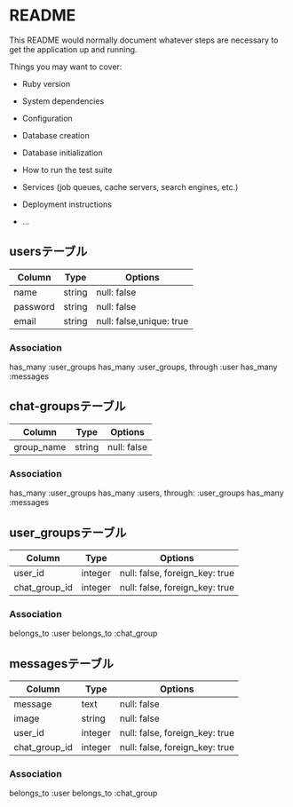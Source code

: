 # README

This README would normally document whatever steps are necessary to get the
application up and running.

Things you may want to cover:

* Ruby version

* System dependencies

* Configuration

* Database creation

* Database initialization

* How to run the test suite

* Services (job queues, cache servers, search engines, etc.)

* Deployment instructions

* ...
## usersテーブル

|Column|Type|Options|
|------|----|-------|
|name|string|null: false|
|password|string|null: false|
|email|string|null: false,unique: true|

### Association
has_many :user_groups
has_many :user_groups, through :user
has_many :messages


## chat-groupsテーブル

|Column|Type|Options|
|------|----|-------|
|group_name|string|null: false|


### Association
has_many :user_groups
has_many :users, through: :user_groups
has_many :messages

## user_groupsテーブル

|Column|Type|Options|
|------|----|-------|
|user_id|integer|null: false, foreign_key: true|
|chat_group_id|integer|null: false, foreign_key: true|

### Association
belongs_to :user
belongs_to :chat_group

## messagesテーブル

|Column|Type|Options|
|------|----|-------|
|message|text|null: false|
|image|string|null: false|
|user_id|integer|null: false, foreign_key: true|
|chat_group_id|integer|null: false, foreign_key: true|

### Association
belongs_to :user
belongs_to :chat_group